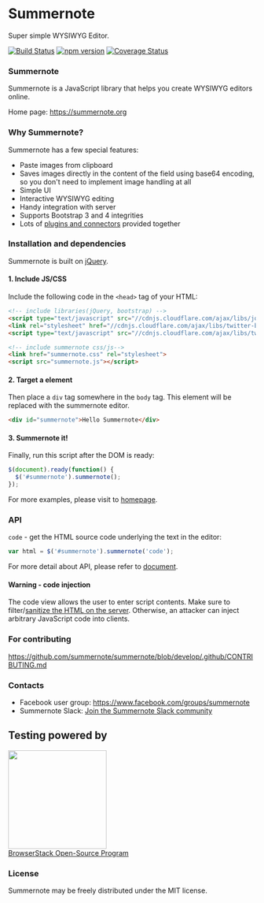 # Summernote

Super simple WYSIWYG Editor.

[![Build Status](https://travis-ci.org/summernote/summernote.svg?branch=develop)](http://travis-ci.org/summernote/summernote)
[![npm version](https://badge.fury.io/js/summernote.svg)](http://badge.fury.io/js/summernote)
[![Coverage Status](https://coveralls.io/repos/summernote/summernote/badge.svg?branch=develop&service=github)](https://coveralls.io/github/summernote/summernote?branch=develop)

### Summernote
Summernote is a JavaScript library that helps you create WYSIWYG editors online.

Home page: <https://summernote.org>

### Why Summernote?

Summernote has a few special features:

* Paste images from clipboard
* Saves images directly in the content of the field using base64 encoding, so you don't need to implement image handling at all
* Simple UI
* Interactive WYSIWYG editing
* Handy integration with server
* Supports Bootstrap 3 and 4 integrities
* Lots of [plugins and connectors](https://github.com/summernote/awesome-summernote) provided together

### Installation and dependencies

Summernote is built on [jQuery](http://jquery.com/).

#### 1. Include JS/CSS

Include the following code in the `<head>` tag of your HTML:

```html
<!-- include libraries(jQuery, bootstrap) -->
<script type="text/javascript" src="//cdnjs.cloudflare.com/ajax/libs/jquery/3.4.1/jquery.min.js"></script>
<link rel="stylesheet" href="//cdnjs.cloudflare.com/ajax/libs/twitter-bootstrap/3.4.1/css/bootstrap.min.css" />
<script type="text/javascript" src="//cdnjs.cloudflare.com/ajax/libs/twitter-bootstrap/3.4.1/js/bootstrap.min.js"></script>

<!-- include summernote css/js-->
<link href="summernote.css" rel="stylesheet">
<script src="summernote.js"></script>
```

#### 2. Target a element

Then place a `div` tag somewhere in the `body` tag. This element will be replaced with the summernote editor.

```html
<div id="summernote">Hello Summernote</div>
```

#### 3. Summernote it!

Finally, run this script after the DOM is ready:

```javascript
$(document).ready(function() {
  $('#summernote').summernote();
});
```

For more examples, please visit to [homepage](http://summernote.org/examples).

### API

`code` - get the HTML source code underlying the text in the editor:

```javascript
var html = $('#summernote').summernote('code');
```

For more detail about API, please refer to [document](http://summernote.org/getting-started/#basic-api).

#### Warning - code injection

The code view allows the user to enter script contents. Make sure to filter/[sanitize the HTML on the server](https://github.com/search?l=JavaScript&q=sanitize+html). Otherwise, an attacker can inject arbitrary JavaScript code into clients.

### For contributing
https://github.com/summernote/summernote/blob/develop/.github/CONTRIBUTING.md

### Contacts
* Facebook user group: https://www.facebook.com/groups/summernote
* Summernote Slack: [Join the Summernote Slack community](https://communityinviter.com/apps/summernote/summernote)

## Testing powered by 
<a target="_blank" href="https://www.browserstack.com/"><img width="200" src="https://www.browserstack.com/images/layout/browserstack-logo-600x315.png"></a><br>
[BrowserStack Open-Source Program](https://www.browserstack.com/open-source)


### License
Summernote may be freely distributed under the MIT license.